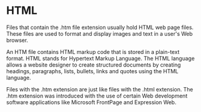 # HTML
Files that contain the .htm file extension usually hold HTML web page files. These files are used to format and display images and text in a user's Web browser.

An HTM file contains HTML markup code that is stored in a plain-text format. HTML stands for Hypertext Markup Language. The HTML language allows a website designer to create structured documents by creating headings, paragraphs, lists, bullets, links and quotes using the HTML language.

Files with the .htm extension are just like files with the .html extension. The .htm extension was introduced with the use of certain Web development software applications like Microsoft FrontPage and Expression Web.
